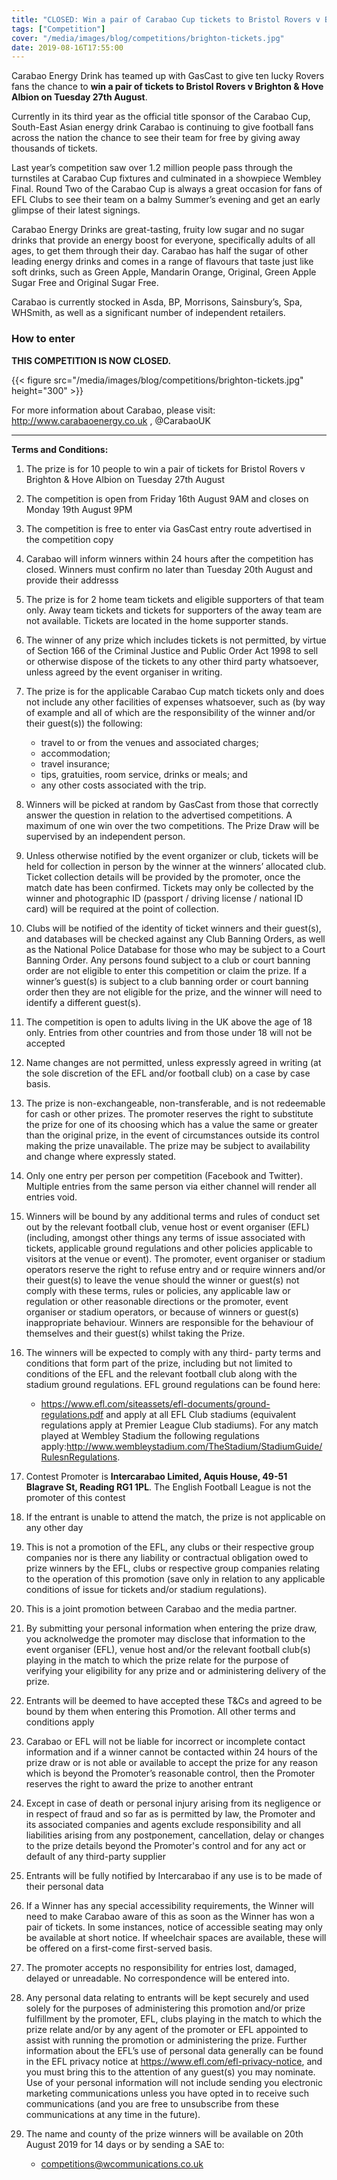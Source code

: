 ```yaml
---
title: "CLOSED: Win a pair of Carabao Cup tickets to Bristol Rovers v Brighton on Tuesday 27th August"
tags: ["Competition"]
cover: "/media/images/blog/competitions/brighton-tickets.jpg"
date: 2019-08-16T17:55:00
---
```

Carabao Energy Drink has teamed up with GasCast to give ten lucky Rovers fans the chance to __win a pair of tickets to Bristol Rovers v Brighton & Hove Albion on Tuesday 27th August__.

 <!--more-->

Currently in its third year as the official title sponsor of the Carabao Cup, South-East Asian energy drink Carabao is continuing to give football fans across the nation the chance to see their team for free by giving away thousands of tickets.

Last year’s competition saw over 1.2 million people pass through the turnstiles at Carabao Cup fixtures and culminated in a showpiece Wembley Final. Round Two of the Carabao Cup is always a great occasion for fans of EFL Clubs to see their team on a balmy Summer’s evening and get an early glimpse of their latest signings.

Carabao Energy Drinks are great-tasting, fruity low sugar and no sugar drinks that provide an energy boost for everyone, specifically adults of all ages, to get them through their day. Carabao has half the sugar of other leading energy drinks and comes in a range of flavours that taste just like soft drinks, such as Green Apple, Mandarin Orange, Original, Green Apple Sugar Free and Original Sugar Free. 

Carabao is currently stocked in Asda, BP, Morrisons, Sainsbury’s, Spa, WHSmith, as well as a significant number of independent retailers.

### How to enter

__THIS COMPETITION IS NOW CLOSED.__

{{< figure src="/media/images/blog/competitions/brighton-tickets.jpg" height="300" >}}



For more information about Carabao, please visit: http://www.carabaoenergy.co.uk , @CarabaoUK

--------

__Terms and Conditions:__

1. The prize is for 10 people to win a pair of tickets for Bristol Rovers v Brighton & Hove Albion on Tuesday 27th August
2. The competition is open from Friday 16th August 9AM and closes on Monday 19th August 9PM
3. The competition is free to enter via GasCast entry route advertised in the competition copy
4. Carabao will inform winners within 24 hours after the competition has closed. Winners must confirm no later than Tuesday 20th August and provide their addresss
5. The prize is for 2 home team tickets and eligible supporters of that team only. Away team tickets and tickets for supporters of the away team are not available. Tickets are located in the home supporter stands.
6. The winner of any prize which includes tickets is not permitted, by virtue of Section 166 of the Criminal Justice and Public Order Act 1998 to sell or otherwise dispose of the tickets to any other third party whatsoever, unless agreed by the event organiser in writing.
7. The prize is for the applicable Carabao Cup match tickets only and does not include any other facilities of expenses whatsoever, such as (by way of example and all of which are the responsibility of the winner and/or their guest(s)) the following:
    * travel to or from the venues and associated charges;
    * accommodation;
    * travel insurance;
    * tips, gratuities, room service, drinks or meals; and
    * any other costs associated with the trip.
8. Winners will be picked at random by GasCast from those that correctly answer the question in relation to the advertised competitions. A maximum of one win over the two competitions. The Prize Draw will be supervised by an independent person.
9. Unless otherwise notified by the event organizer or club, tickets will be held for collection in person by the winner at the winners’ allocated club. Ticket collection details will be provided by the promoter, once the match date has been confirmed. Tickets may only be collected by the winner and photographic ID (passport / driving license / national ID card) will be required at the point of collection. 
10. Clubs will be notified of the identity of ticket winners and their guest(s), and databases will be checked against any Club Banning Orders, as well as the National Police Database for those who may be subject to a Court Banning Order. Any persons found subject to a club or court banning order are not eligible to enter this competition or claim the prize.  If a winner’s guest(s) is subject to a club banning order or court banning order then they are not eligible for the prize, and the winner will need to identify a different guest(s).
11. The competition is open to adults living in the UK above the age of 18 only. Entries from other countries and from those under 18 will not be accepted
12. Name changes are not permitted, unless expressly agreed in writing (at the sole discretion of the EFL and/or football club) on a case by case basis.
13. The prize is non-exchangeable, non-transferable, and is not redeemable for cash or other prizes. The promoter reserves the right to substitute the prize for one of its choosing which has a value the same or greater than the original prize, in the event of circumstances outside its control making the prize unavailable. The prize may be subject to availability and change where expressly stated.
14. Only one entry per person per competition (Facebook and Twitter). Multiple entries from the same person via either channel will render all entries void.
15. Winners will be bound by any additional terms and rules of conduct set out by the relevant football club, venue host or event organiser (EFL) (including, amongst other things any terms of issue associated with tickets, applicable ground regulations and other policies applicable to visitors at the venue or event). The promoter, event organiser or stadium operators reserve the right to refuse entry and or require winners and/or their guest(s) to leave the venue should the winner or guest(s) not comply with these terms, rules or policies, any applicable law or regulation or other reasonable directions or the promoter, event organiser or stadium operators, or because of winners or guest(s) inappropriate behaviour. Winners are responsible for the behaviour of themselves and their guest(s) whilst taking the Prize.
16. The winners will be expected to comply with any third- party terms and conditions that form part of the prize, including but not limited to conditions of the EFL and the relevant football club along with the stadium ground regulations. EFL ground regulations can be found here:
    * https://www.efl.com/siteassets/efl-documents/ground-regulations.pdf and apply at all EFL Club stadiums (equivalent regulations apply at Premier League Club stadiums). For any match played at Wembley Stadium the following regulations apply:http://www.wembleystadium.com/TheStadium/StadiumGuide/RulesnRegulations.

17. Contest Promoter is __Intercarabao Limited, Aquis House, 49-51 Blagrave St, Reading RG1 1PL__. The English Football League is not the promoter of this contest

18. If the entrant is unable to attend the match, the prize is not applicable on any other day

19. This is not a promotion of the EFL, any clubs or their respective group companies nor is there any liability or contractual obligation owed to prize winners by the EFL, clubs or respective group companies relating to the operation of this promotion (save only in relation to any applicable conditions of issue for tickets and/or stadium regulations).

20. This is a joint promotion between Carabao and the media partner.

21. By submitting your personal information when entering the prize draw, you acknolwedge the promoter may disclose that information to the event organiser (EFL), venue host and/or the relevant football club(s) playing in the match to which the prize relate for the purpose of verifying your eligibility for any prize and or administering delivery of the prize.

22. Entrants will be deemed to have accepted these T&Cs and agreed to be bound by them when entering this Promotion. All other terms and conditions apply

23. Carabao or EFL will not be liable for incorrect or incomplete contact information and if a winner cannot be contacted within 24 hours of the prize draw or is not able or available to accept the prize for any reason which is beyond the Promoter’s reasonable control, then the Promoter reserves the right to award the prize to another entrant

24. Except in case of death or personal injury arising from its negligence or in respect of fraud and so far as is permitted by law, the Promoter and its associated companies and agents exclude responsibility and all liabilities arising from any postponement, cancellation, delay or changes to the prize details beyond the Promoter's control and for any act or default of any third-party supplier

25. Entrants will be fully notified by Intercarabao if any use is to be made of their personal data

26. If a Winner has any special accessibility requirements, the Winner will need to make Carabao aware of this as soon as the Winner has won a pair of tickets.  In some instances, notice of accessible seating may only be available at short notice. If wheelchair spaces are available, these will be offered on a first-come first-served basis.

27. The promoter accepts no responsibility for entries lost, damaged, delayed or unreadable.  No correspondence will be entered into.

28. Any personal data relating to entrants will be kept securely and used solely for the purposes of administering this promotion and/or prize fulfillment by the promoter, EFL, clubs playing in the match to which the prize relate and/or by any agent of the promoter or EFL appointed to assist with running the promotion or administering the prize. Further information about the EFL’s use of personal data generally can be found in the EFL privacy notice at https://www.efl.com/efl-privacy-notice, and you must bring this to the attention of any guest(s) you may nominate. Use of your personal information will not include sending you electronic marketing communications unless you have opted in to receive such communications (and you are free to unsubscribe from these communications at any time in the future).

29. The name and county of the prize winners will be available on 20th August 2019 for 14 days or by sending a SAE to:
    * competitions@wcommunications.co.uk